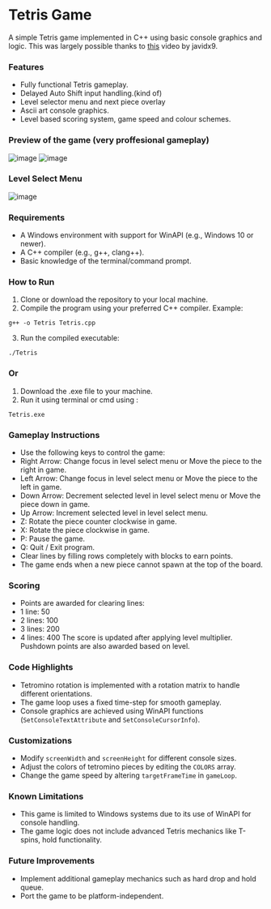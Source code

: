 # Tetris Game

A simple Tetris game implemented in C++ using basic console graphics and logic. This was largely possible thanks to [this](https://youtu.be/8OK8_tHeCIA?si=s-Qwhgbe2SkM95fB) video by javidx9.

### Features
- Fully functional Tetris gameplay.
- Delayed Auto Shift input handling.(kind of)
- Level selector menu and next piece overlay
- Ascii art console graphics.
- Level based scoring system, game speed and colour schemes.

### Preview of the game (very proffesional gameplay)

![image](https://github.com/user-attachments/assets/ab3ce152-c78e-4726-bf3b-1d94fb66c282)        ![image](https://github.com/user-attachments/assets/2cdec77c-2874-417e-b86e-e03157433ee6)

### Level Select Menu
![image](https://github.com/user-attachments/assets/858f52cc-0afe-4297-af03-b2d135a38917)


### Requirements
- A Windows environment with support for WinAPI (e.g., Windows 10 or newer).
- A C++ compiler (e.g., g++, clang++).
- Basic knowledge of the terminal/command prompt.

### How to Run
1. Clone or download the repository to your local machine.
2. Compile the program using your preferred C++ compiler. Example:
```
g++ -o Tetris Tetris.cpp
```
3. Run the compiled executable:
```
./Tetris
```

### Or
1. Download the .exe file to your machine.
2. Run it using terminal or cmd using :
```
Tetris.exe
```

### Gameplay Instructions
- Use the following keys to control the game:
- Right Arrow: Change focus in level select menu or Move the piece to the right in game.
- Left Arrow: Change focus in level select menu or  Move the piece to the left in game.
- Down Arrow: Decrement selected level in level select menu or Move the piece down in game.
- Up Arrow: Increment selected level in level select menu.
- Z: Rotate the piece counter clockwise in game.
- X: Rotate the piece clockwise in game.
- P: Pause the game.
- Q: Quit / Exit program.
- Clear lines by filling rows completely with blocks to earn points.
- The game ends when a new piece cannot spawn at the top of the board.

### Scoring
- Points are awarded for clearing lines:
- 1 line: 50 
- 2 lines: 100 
- 3 lines: 200 
- 4 lines: 400 
The score is updated after applying level multiplier.
Pushdown points are also awarded based on level.

### Code Highlights
- Tetromino rotation is implemented with a rotation matrix to handle different orientations.
- The game loop uses a fixed time-step for smooth gameplay.
- Console graphics are achieved using WinAPI functions (`SetConsoleTextAttribute` and `SetConsoleCursorInfo`).

### Customizations
- Modify `screenWidth` and `screenHeight` for different console sizes.
- Adjust the colors of tetromino pieces by editing the `COLORS` array.
- Change the game speed by altering `targetFrameTime` in `gameLoop`.

### Known Limitations
- This game is limited to Windows systems due to its use of WinAPI for console handling.
- The game logic does not include advanced Tetris mechanics like T-spins, hold functionality.

### Future Improvements
- Implement additional gameplay mechanics such as hard drop and hold queue.
- Port the game to be platform-independent.
